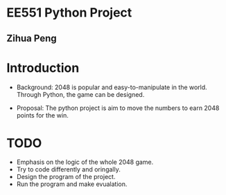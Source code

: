 # EE551 Python Project
## Zihua Peng

# Introduction
* Background: 2048 is popular and easy-to-manipulate in the world. Through Python, the game can be designed.

* Proposal: The python project is aim to move the numbers to earn 2048 points for the win.

# TODO
* Emphasis on the logic of the whole 2048 game.
* Try to code differently and oringally.
* Design the program of the project.
* Run the program and make evualation.
